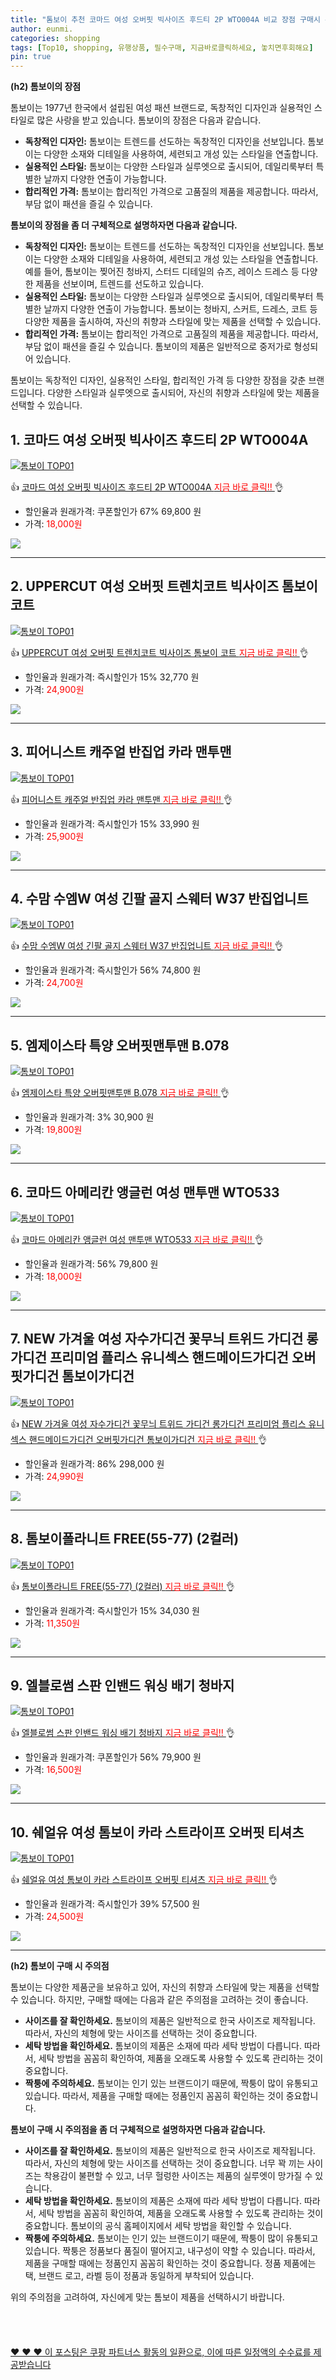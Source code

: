 ```yaml
---
title: "톰보이 추천 코마드 여성 오버핏 빅사이즈 후드티 2P WTO004A 비교 장점 구매시 주의사항"
author: eunmi.
categories: shopping
tags: [Top10, shopping, 유행상품, 필수구매, 지금바로클릭하세요, 놓치면후회해요]
pin: true
---
```

**(h2) 톰보이의 장점**

톰보이는 1977년 한국에서 설립된 여성 패션 브랜드로, 독창적인 디자인과 실용적인 스타일로 많은 사랑을 받고 있습니다. 톰보이의 장점은 다음과 같습니다.

* **독창적인 디자인:** 톰보이는 트렌드를 선도하는 독창적인 디자인을 선보입니다. 톰보이는 다양한 소재와 디테일을 사용하여, 세련되고 개성 있는 스타일을 연출합니다.
* **실용적인 스타일:** 톰보이는 다양한 스타일과 실루엣으로 출시되어, 데일리룩부터 특별한 날까지 다양한 연출이 가능합니다.
* **합리적인 가격:** 톰보이는 합리적인 가격으로 고품질의 제품을 제공합니다. 따라서, 부담 없이 패션을 즐길 수 있습니다.

**톰보이의 장점을 좀 더 구체적으로 설명하자면 다음과 같습니다.**

* **독창적인 디자인:** 톰보이는 트렌드를 선도하는 독창적인 디자인을 선보입니다. 톰보이는 다양한 소재와 디테일을 사용하여, 세련되고 개성 있는 스타일을 연출합니다. 예를 들어, 톰보이는 찢어진 청바지, 스터드 디테일의 슈즈, 레이스 드레스 등 다양한 제품을 선보이며, 트렌드를 선도하고 있습니다.
* **실용적인 스타일:** 톰보이는 다양한 스타일과 실루엣으로 출시되어, 데일리룩부터 특별한 날까지 다양한 연출이 가능합니다. 톰보이는 청바지, 스커트, 드레스, 코트 등 다양한 제품을 출시하여, 자신의 취향과 스타일에 맞는 제품을 선택할 수 있습니다.
* **합리적인 가격:** 톰보이는 합리적인 가격으로 고품질의 제품을 제공합니다. 따라서, 부담 없이 패션을 즐길 수 있습니다. 톰보이의 제품은 일반적으로 중저가로 형성되어 있습니다.

톰보이는 독창적인 디자인, 실용적인 스타일, 합리적인 가격 등 다양한 장점을 갖춘 브랜드입니다. 다양한 스타일과 실루엣으로 출시되어, 자신의 취향과 스타일에 맞는 제품을 선택할 수 있습니다.

   

## 1. 코마드 여성 오버핏 빅사이즈 후드티 2P WTO004A

[![톰보이 TOP01](https://thumbnail7.coupangcdn.com/thumbnails/remote/230x230ex/image/vendor_inventory/4aab/49fd5fb26ffcd49dacc658ee24c02329c618d804c2acbccb5777f1211673.jpg)](https://link.coupang.com/re/AFFSDP?lptag=AF3617701&subid=GithubCoopas&pageKey=7196462449&traceid=V0-153&itemId=18180493482&vendorItemId=85329525158)


👍 [코마드 여성 오버핏 빅사이즈 후드티 2P WTO004A <font color=red> 지금 바로 클릭!! </font> ](https://link.coupang.com/re/AFFSDP?lptag=AF3617701&subid=GithubCoopas&pageKey=7196462449&traceid=V0-153&itemId=18180493482&vendorItemId=85329525158) 👌 


- 할인율과 원래가격: 쿠폰할인가 67%  69,800   원
- 가격: <span style='color:red'>18,000원</span>

[![](/discount_price.png)](https://link.coupang.com/re/AFFSDP?lptag=AF3617701&subid=GithubCoopas&pageKey=7196462449&traceid=V0-153&itemId=18180493482&vendorItemId=85329525158)

---


   

## 2. UPPERCUT 여성 오버핏 트렌치코트 빅사이즈 톰보이 코트

[![톰보이 TOP01](https://thumbnail8.coupangcdn.com/thumbnails/remote/230x230ex/image/vendor_inventory/a952/cb3d7f614342fc31a2b396d9338f6d3167f7517a02f959965a8f0b0ebf10.jpg)](https://link.coupang.com/re/AFFSDP?lptag=AF3617701&subid=GithubCoopas&pageKey=7212998946&traceid=V0-153&itemId=18258690052&vendorItemId=85414569990)


👍 [UPPERCUT 여성 오버핏 트렌치코트 빅사이즈 톰보이 코트 <font color=red> 지금 바로 클릭!! </font> ](https://link.coupang.com/re/AFFSDP?lptag=AF3617701&subid=GithubCoopas&pageKey=7212998946&traceid=V0-153&itemId=18258690052&vendorItemId=85414569990) 👌 


- 할인율과 원래가격: 즉시할인가 15%  32,770   원
- 가격: <span style='color:red'>24,900원</span>

[![](/discount_price.png)](https://link.coupang.com/re/AFFSDP?lptag=AF3617701&subid=GithubCoopas&pageKey=7212998946&traceid=V0-153&itemId=18258690052&vendorItemId=85414569990)

---


   

## 3. 피어니스트 캐주얼 반집업 카라 맨투맨

[![톰보이 TOP01](https://thumbnail10.coupangcdn.com/thumbnails/remote/230x230ex/image/rs_quotation_api/ez7jmq6o/3bbc2806e625426dae4568d6b8873f73.jpeg)](https://link.coupang.com/re/AFFSDP?lptag=AF3617701&subid=GithubCoopas&pageKey=7495068751&traceid=V0-153&itemId=19607424466&vendorItemId=86714481414)


👍 [피어니스트 캐주얼 반집업 카라 맨투맨 <font color=red> 지금 바로 클릭!! </font> ](https://link.coupang.com/re/AFFSDP?lptag=AF3617701&subid=GithubCoopas&pageKey=7495068751&traceid=V0-153&itemId=19607424466&vendorItemId=86714481414) 👌 


- 할인율과 원래가격: 즉시할인가 15%  33,990   원
- 가격: <span style='color:red'>25,900원</span>

[![](/discount_price.png)](https://link.coupang.com/re/AFFSDP?lptag=AF3617701&subid=GithubCoopas&pageKey=7495068751&traceid=V0-153&itemId=19607424466&vendorItemId=86714481414)

---


   

## 4. 수맘 수엠W 여성 긴팔 골지 스웨터 W37 반집업니트

[![톰보이 TOP01](https://thumbnail9.coupangcdn.com/thumbnails/remote/230x230ex/image/vendor_inventory/1739/905e4e10320979e9eb00052a496cf1cbbee269f09213f79c1ce89a129807.jpg)](https://link.coupang.com/re/AFFSDP?lptag=AF3617701&subid=GithubCoopas&pageKey=6823388242&traceid=V0-153&itemId=16179050569&vendorItemId=83374449523)


👍 [수맘 수엠W 여성 긴팔 골지 스웨터 W37 반집업니트 <font color=red> 지금 바로 클릭!! </font> ](https://link.coupang.com/re/AFFSDP?lptag=AF3617701&subid=GithubCoopas&pageKey=6823388242&traceid=V0-153&itemId=16179050569&vendorItemId=83374449523) 👌 


- 할인율과 원래가격: 즉시할인가 56%  74,800   원
- 가격: <span style='color:red'>24,700원</span>

[![](/discount_price.png)](https://link.coupang.com/re/AFFSDP?lptag=AF3617701&subid=GithubCoopas&pageKey=6823388242&traceid=V0-153&itemId=16179050569&vendorItemId=83374449523)

---


   

## 5. 엠제이스타 특양 오버핏맨투맨 B.078

[![톰보이 TOP01](https://thumbnail9.coupangcdn.com/thumbnails/remote/230x230ex/image/vendor_inventory/b216/33729411e5e5724fce009470b9fcfffefb587a080966fb727f6d5867c8f0.jpg)](https://link.coupang.com/re/AFFSDP?lptag=AF3617701&subid=GithubCoopas&pageKey=7080204343&traceid=V0-153&itemId=17610420171&vendorItemId=85056955823)


👍 [엠제이스타 특양 오버핏맨투맨 B.078 <font color=red> 지금 바로 클릭!! </font> ](https://link.coupang.com/re/AFFSDP?lptag=AF3617701&subid=GithubCoopas&pageKey=7080204343&traceid=V0-153&itemId=17610420171&vendorItemId=85056955823) 👌 


- 할인율과 원래가격: 3%  30,900   원
- 가격: <span style='color:red'>19,800원</span>

[![](/discount_price.png)](https://link.coupang.com/re/AFFSDP?lptag=AF3617701&subid=GithubCoopas&pageKey=7080204343&traceid=V0-153&itemId=17610420171&vendorItemId=85056955823)

---


   

## 6. 코마드 아메리칸 앵글런 여성 맨투맨 WTO533

[![톰보이 TOP01](https://thumbnail7.coupangcdn.com/thumbnails/remote/230x230ex/image/vendor_inventory/73c1/f7f03fcd7a37127c080f3f60c6ab24e9748fa5fb2db7b6f5279876606093.jpg)](https://link.coupang.com/re/AFFSDP?lptag=AF3617701&subid=GithubCoopas&pageKey=7442805199&traceid=V0-153&itemId=19357564128&vendorItemId=86470627968)


👍 [코마드 아메리칸 앵글런 여성 맨투맨 WTO533 <font color=red> 지금 바로 클릭!! </font> ](https://link.coupang.com/re/AFFSDP?lptag=AF3617701&subid=GithubCoopas&pageKey=7442805199&traceid=V0-153&itemId=19357564128&vendorItemId=86470627968) 👌 


- 할인율과 원래가격: 56%  79,800   원
- 가격: <span style='color:red'>18,000원</span>

[![](/discount_price.png)](https://link.coupang.com/re/AFFSDP?lptag=AF3617701&subid=GithubCoopas&pageKey=7442805199&traceid=V0-153&itemId=19357564128&vendorItemId=86470627968)

---


   

## 7. NEW 가겨울 여성 자수가디건 꽃무늬 트위드 가디건 롱가디건 프리미엄 플리스 유니섹스 핸드메이드가디건 오버핏가디건 톰보이가디건

[![톰보이 TOP01](https://thumbnail7.coupangcdn.com/thumbnails/remote/230x230ex/image/vendor_inventory/6070/a2d752e75f2d5948d9439945a0110342987192b8adf63ec5195d35bf7bae.jpg)](https://link.coupang.com/re/AFFSDP?lptag=AF3617701&subid=GithubCoopas&pageKey=6907396464&traceid=V0-153&itemId=16634362305&vendorItemId=84288270937)


👍 [NEW 가겨울 여성 자수가디건 꽃무늬 트위드 가디건 롱가디건 프리미엄 플리스 유니섹스 핸드메이드가디건 오버핏가디건 톰보이가디건 <font color=red> 지금 바로 클릭!! </font> ](https://link.coupang.com/re/AFFSDP?lptag=AF3617701&subid=GithubCoopas&pageKey=6907396464&traceid=V0-153&itemId=16634362305&vendorItemId=84288270937) 👌 


- 할인율과 원래가격: 86%  298,000   원
- 가격: <span style='color:red'>24,990원</span>

[![](/discount_price.png)](https://link.coupang.com/re/AFFSDP?lptag=AF3617701&subid=GithubCoopas&pageKey=6907396464&traceid=V0-153&itemId=16634362305&vendorItemId=84288270937)

---


   

## 8. 톰보이폴라니트 FREE(55-77) (2컬러)

[![톰보이 TOP01](https://thumbnail8.coupangcdn.com/thumbnails/remote/230x230ex/image/vendor_inventory/1a4a/a53ece86716fd84bd97c92ad9a02d7ded33f7dc01ce512a9a2db56870e8f.jpg)](https://link.coupang.com/re/AFFSDP?lptag=AF3617701&subid=GithubCoopas&pageKey=1735397033&traceid=V0-153&itemId=2954035777&vendorItemId=71812215706)


👍 [톰보이폴라니트 FREE(55-77) (2컬러) <font color=red> 지금 바로 클릭!! </font> ](https://link.coupang.com/re/AFFSDP?lptag=AF3617701&subid=GithubCoopas&pageKey=1735397033&traceid=V0-153&itemId=2954035777&vendorItemId=71812215706) 👌 


- 할인율과 원래가격: 즉시할인가 15%  34,030   원
- 가격: <span style='color:red'>11,350원</span>

[![](/discount_price.png)](https://link.coupang.com/re/AFFSDP?lptag=AF3617701&subid=GithubCoopas&pageKey=1735397033&traceid=V0-153&itemId=2954035777&vendorItemId=71812215706)

---


   

## 9. 엘블로썸 스판 인밴드 워싱 배기 청바지

[![톰보이 TOP01](https://thumbnail6.coupangcdn.com/thumbnails/remote/230x230ex/image/vendor_inventory/330a/f4da8c4ef232c7e4ac77ede17545096b023ace9fa98fe4cbfcbce34b9a81.jpg)](https://link.coupang.com/re/AFFSDP?lptag=AF3617701&subid=GithubCoopas&pageKey=6793279295&traceid=V0-153&itemId=16010609815&vendorItemId=83215301227)


👍 [엘블로썸 스판 인밴드 워싱 배기 청바지 <font color=red> 지금 바로 클릭!! </font> ](https://link.coupang.com/re/AFFSDP?lptag=AF3617701&subid=GithubCoopas&pageKey=6793279295&traceid=V0-153&itemId=16010609815&vendorItemId=83215301227) 👌 


- 할인율과 원래가격: 쿠폰할인가 56%  79,900   원
- 가격: <span style='color:red'>16,500원</span>

[![](/discount_price.png)](https://link.coupang.com/re/AFFSDP?lptag=AF3617701&subid=GithubCoopas&pageKey=6793279295&traceid=V0-153&itemId=16010609815&vendorItemId=83215301227)

---


   

## 10. 쉐얼유 여성 톰보이 카라 스트라이프 오버핏 티셔츠

[![톰보이 TOP01](https://thumbnail8.coupangcdn.com/thumbnails/remote/230x230ex/image/vendor_inventory/2a39/a7c931663ec07137b22f0568216154bc5ce1cb7504397542551620dab547.jpg)](https://link.coupang.com/re/AFFSDP?lptag=AF3617701&subid=GithubCoopas&pageKey=6756887384&traceid=V0-153&itemId=15822499370&vendorItemId=85937301659)


👍 [쉐얼유 여성 톰보이 카라 스트라이프 오버핏 티셔츠 <font color=red> 지금 바로 클릭!! </font> ](https://link.coupang.com/re/AFFSDP?lptag=AF3617701&subid=GithubCoopas&pageKey=6756887384&traceid=V0-153&itemId=15822499370&vendorItemId=85937301659) 👌 


- 할인율과 원래가격: 즉시할인가 39%  57,500   원
- 가격: <span style='color:red'>24,500원</span>

[![](/discount_price.png)](https://link.coupang.com/re/AFFSDP?lptag=AF3617701&subid=GithubCoopas&pageKey=6756887384&traceid=V0-153&itemId=15822499370&vendorItemId=85937301659)

---
**(h2) 톰보이 구매 시 주의점**

톰보이는 다양한 제품군을 보유하고 있어, 자신의 취향과 스타일에 맞는 제품을 선택할 수 있습니다. 하지만, 구매할 때에는 다음과 같은 주의점을 고려하는 것이 좋습니다.

* **사이즈를 잘 확인하세요.** 톰보이의 제품은 일반적으로 한국 사이즈로 제작됩니다. 따라서, 자신의 체형에 맞는 사이즈를 선택하는 것이 중요합니다.
* **세탁 방법을 확인하세요.** 톰보이의 제품은 소재에 따라 세탁 방법이 다릅니다. 따라서, 세탁 방법을 꼼꼼히 확인하여, 제품을 오래도록 사용할 수 있도록 관리하는 것이 중요합니다.
* **짝퉁에 주의하세요.** 톰보이는 인기 있는 브랜드이기 때문에, 짝퉁이 많이 유통되고 있습니다. 따라서, 제품을 구매할 때에는 정품인지 꼼꼼히 확인하는 것이 중요합니다.

**톰보이 구매 시 주의점을 좀 더 구체적으로 설명하자면 다음과 같습니다.**

* **사이즈를 잘 확인하세요.** 톰보이의 제품은 일반적으로 한국 사이즈로 제작됩니다. 따라서, 자신의 체형에 맞는 사이즈를 선택하는 것이 중요합니다. 너무 꽉 끼는 사이즈는 착용감이 불편할 수 있고, 너무 헐렁한 사이즈는 제품의 실루엣이 망가질 수 있습니다.
* **세탁 방법을 확인하세요.** 톰보이의 제품은 소재에 따라 세탁 방법이 다릅니다. 따라서, 세탁 방법을 꼼꼼히 확인하여, 제품을 오래도록 사용할 수 있도록 관리하는 것이 중요합니다. 톰보이의 공식 홈페이지에서 세탁 방법을 확인할 수 있습니다.
* **짝퉁에 주의하세요.** 톰보이는 인기 있는 브랜드이기 때문에, 짝퉁이 많이 유통되고 있습니다. 짝퉁은 정품보다 품질이 떨어지고, 내구성이 약할 수 있습니다. 따라서, 제품을 구매할 때에는 정품인지 꼼꼼히 확인하는 것이 중요합니다. 정품 제품에는 택, 브랜드 로고, 라벨 등이 정품과 동일하게 부착되어 있습니다.

위의 주의점을 고려하여, 자신에게 맞는 톰보이 제품을 선택하시기 바랍니다.<br><br><br><br><br> [ ❤ ❤ ❤ 이 포스팅은 쿠팡 파트너스 활동의 일환으로, 이에 따른 일정액의 수수료를 제공받습니다](https://link.coupang.com/a/bcEFyh)
